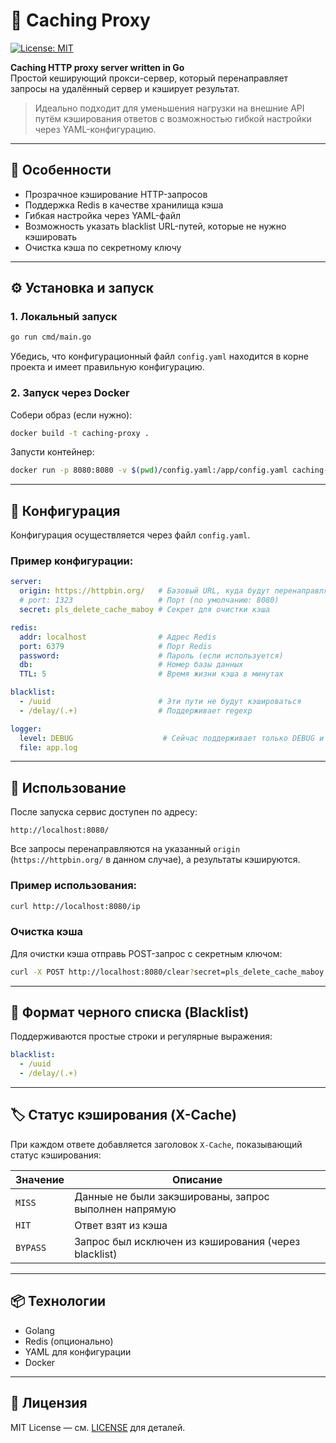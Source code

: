 # 🧠 Caching Proxy

[![License: MIT](https://img.shields.io/badge/License-MIT-yellow.svg)](https://opensource.org/licenses/MIT)

**Caching HTTP proxy server written in Go**  
Простой кеширующий прокси-сервер, который перенаправляет запросы на удалённый сервер и кэширует результат.

> Идеально подходит для уменьшения нагрузки на внешние API путём кэширования ответов с возможностью гибкой настройки через YAML-конфигурацию.

---

## 📌 Особенности

- Прозрачное кэширование HTTP-запросов
- Поддержка Redis в качестве хранилища кэша
- Гибкая настройка через YAML-файл
- Возможность указать blacklist URL-путей, которые не нужно кэшировать
- Очистка кэша по секретному ключу

---

## ⚙️ Установка и запуск

### 1. Локальный запуск

```bash
go run cmd/main.go
```

Убедись, что конфигурационный файл `config.yaml` находится в корне проекта и имеет правильную конфигурацию.

### 2. Запуск через Docker

Собери образ (если нужно):

```bash
docker build -t caching-proxy .
```

Запусти контейнер:

```bash
docker run -p 8080:8080 -v $(pwd)/config.yaml:/app/config.yaml caching-proxy
```

---

## 📄 Конфигурация

Конфигурация осуществляется через файл `config.yaml`.

### Пример конфигурации:

```yaml
server:
  origin: https://httpbin.org/   # Базовый URL, куда будут перенаправляться запросы
  # port: 1323                   # Порт (по умолчанию: 8080)
  secret: pls_delete_cache_maboy # Секрет для очистки кэша

redis:
  addr: localhost                # Адрес Redis
  port: 6379                     # Порт Redis
  password:                      # Пароль (если используется)
  db:                            # Номер базы данных
  TTL: 5                         # Время жизни кэша в минутах

blacklist:
  - /uuid                        # Эти пути не будут кэшироваться
  - /delay/(.+)                  # Поддерживает regexp

logger:
  level: DEBUG                    # Сейчас поддерживает только DEBUG и INFO
  file: app.log
```

---

## 🧪 Использование

После запуска сервис доступен по адресу:

```
http://localhost:8080/
```

Все запросы перенаправляются на указанный `origin` (`https://httpbin.org/` в данном случае), а результаты кэшируются.

### Пример использования:

```bash
curl http://localhost:8080/ip
```

### Очистка кэша

Для очистки кэша отправь POST-запрос с секретным ключом:

```bash
curl -X POST http://localhost:8080/clear?secret=pls_delete_cache_maboy
```

---

## 📁 Формат черного списка (Blacklist)

Поддерживаются простые строки и регулярные выражения:

```yaml
blacklist:
  - /uuid
  - /delay/(.+)
```

---

## 🏷 Статус кэширования (X-Cache)

При каждом ответе добавляется заголовок `X-Cache`, показывающий статус кэширования:

| Значение     | Описание                                      |
|--------------|-----------------------------------------------|
| `MISS`       | Данные не были закэшированы, запрос выполнен напрямую |
| `HIT`        | Ответ взят из кэша                             |
| `BYPASS`     | Запрос был исключен из кэширования (через blacklist) |


---

## 📦 Технологии

- Golang
- Redis (опционально)
- YAML для конфигурации
- Docker

---

## 🧾 Лицензия

MIT License — см. [LICENSE](LICENSE) для деталей.
